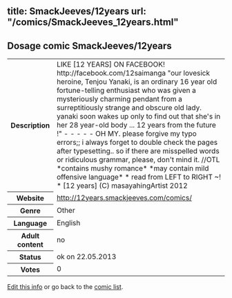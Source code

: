 title: SmackJeeves/12years
url: "/comics/SmackJeeves_12years.html"
---
Dosage comic SmackJeeves/12years
-----------------------------------------

<p id="msg"></p>
<script type="text/javascript">
if (window.location.search === '?edit_info_mail=sent_ok') {
  var elem = document.getElementById("msg");
  elem.innerHTML = 'Edited information sucessfully sent for review, which is usually done daily. Thanks!';
  elem.className = 'ok';
}
</script>
<table class="comicinfo">
<tr>
<th>Description</th><td>LIKE [12 YEARS] ON FACEBOOK! http://facebook.com/12saimanga &quot;our lovesick heroine, Tenjou Yanaki, is an ordinary 16 year old fortune-telling enthusiast who was given a mysteriously charming pendant from a surreptitiously strange and obscure old lady. yanaki soon wakes up only to find out that she's in her 28 year-old body ... 12 years from the future !&quot; - - - - - OH MY. please forgive my typo errors;; i always forget to double check the pages after typesetting.. so if there are misspelled words or ridiculous grammar, please, don't mind it. //OTL *contains mushy romance* *may contain mild offensive language* * read from LEFT to RIGHT ~! * [12 years] (C) masayahingArtist 2012</td>
</tr>
<tr>
<th>Website</th><td><a href="http://12years.smackjeeves.com/comics/">http://12years.smackjeeves.com/comics/</a></td>
</tr>
<tr>
<th>Genre</th><td>Other</td>
</tr>
<tr>
<th>Language</th><td>English</td>
</tr>
<tr>
<th>Adult content</th><td>no</td>
</tr>
<tr>
<th>Status</th><td>ok on 22.05.2013</td>
</tr>
<tr>
<th>Votes</th><td>0</td>
</tr>
</table>

[Edit this info](SmackJeeves_12years_edit.html) or go back to the [comic list](../comic-index.html).
